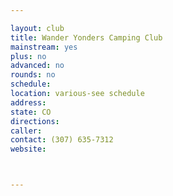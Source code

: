 ```yaml
---

layout: club
title: Wander Yonders Camping Club
mainstream: yes
plus: no
advanced: no
rounds: no
schedule: 
location: various-see schedule
address: 
state: CO
directions: 
caller: 
contact: (307) 635-7312
website: 



---
```


